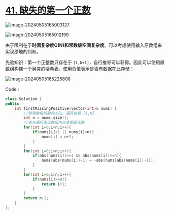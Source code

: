 # [41. 缺失的第一个正数](https://leetcode.cn/problems/first-missing-positive/)

![image-20240505165003127](http://henry-typora.oss-cn-beijing.aliyuncs.com/img/image-20240505165003127.png)

![image-20240505165012199](http://henry-typora.oss-cn-beijing.aliyuncs.com/img/image-20240505165012199.png)



由于限制在于**时间复杂度O(N)**和**常数级空间复杂度**。可以考虑使用输入原数组来实现原地的判断。

先验知识：第一个正整数只存在于 `[1,N+1]`，自行推导可以获得。因此可以使用原数组构建一个另类的哈希表，使用负值表示是否有数据在此存储：

![image-20240505165225808](http://henry-typora.oss-cn-beijing.aliyuncs.com/img/image-20240505165225808.png)

Code：

```c++
class Solution {
public:
    int firstMissingPositive(vector<int>& nums) {
        //使用数组映射的方法，遍历查看 [1,N]
        int n = nums.size();
        //首先遍历保证数组内元素都是正数
        for(int i=0;i<n;i++){
            if(nums[i]<1 || nums[i]>n){
                nums[i] = n+1;
            }
        }
        for(int i=0;i<n;i++){
            if(abs(nums[i])>=1 && abs(nums[i])<=n){
                nums[abs(nums[i])-1] = -abs(nums[abs(nums[i])-1]);
            }
        }
        for(int i=0;i<n;i++){
            if(nums[i]>=0){
                return i+1;
            }
        }
        return n+1;
    }
};
```

